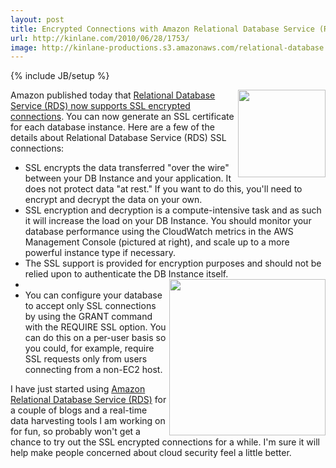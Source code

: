 ```yaml
---
layout: post
title: Encrypted Connections with Amazon Relational Database Service (RDS)
url: http://kinlane.com/2010/06/28/1753/
image: http://kinlane-productions.s3.amazonaws.com/relational-database.jpg
---
```

{% include JB/setup %}
<p>
     <img class="alignnone c1" title="Amazon RDS" src="http://kinlane-productions.s3.amazonaws.com/relational-database.jpg" alt="" width="140" align="right" />Amazon published today that <a href="http://aws.typepad.com/aws/2010/06/amazon-rds-support-for-ssl-connections.html" target="_blank">Relational Database Service (RDS) now supports SSL encrypted connections</a>. You can now generate an SSL certificate for each database instance. Here are a few of the details about Relational Database Service (RDS) SSL connections:
</p>
<ul class="mainlist">
     <li>SSL encrypts the data transferred "over the wire" between your DB Instance and your application. It does not protect data "at rest." If you want to do this, you'll need to encrypt and decrypt the data on your own.
     </li>
     <li>SSL encryption and decryption is a compute-intensive task and as such it will increase the load on your DB Instance. You should monitor your database performance using the CloudWatch metrics in the AWS Management Console (pictured at right), and scale up to a more powerful instance type if necessary.
     </li>
     <li>The SSL support is provided for encryption purposes and should not be relied upon to authenticate the DB Instance itself.
     </li>
     <li class="c2">
          <img class="alignnone c1" title="Amazon RDS" src="http://kinlane-productions.s3.amazonaws.com/AWS_LOGO_CMYK.jpg" alt="" width="250" align="right" />
     </li>
     <li>You can configure your database to accept only SSL connections by using the GRANT command with the REQUIRE SSL option. You can do this on a per-user basis so you could, for example, require SSL requests only from users connecting from a non-EC2 host.
     </li>
</ul>
<p>
     I have just started using <a href="http://www.kinlane.com/category/amazon/amazon-relational-database/">Amazon Relational Database Service (RDS)</a> for a couple of blogs and a real-time data harvesting tools I am working on for fun, so probably won't get a chance to try out the SSL encrypted connections for a while. I'm sure it will help make people concerned about cloud security feel a little better.
</p>